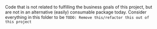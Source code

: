﻿Code that is not related to fulfilling the business goals of this project, but are not in an alternative (easily) consumable package today.
Consider everything in this folder to be `TODO: Remove this/refactor this out of this project`